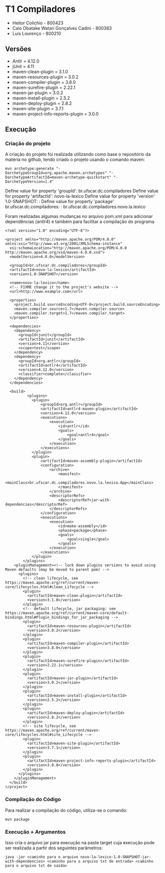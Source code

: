 # T1 Compiladores

* Heitor Colichio - 800423
* Caio Obatake Watari Gonçalves Cadini - 800383
* Luís Lourenço - 800210

## Versões

* Antlr = 4.12.0
* jUnit = 4.11
* maven-clean-plugin = 3.1.0
* maven-resources-plugin = 3.0.2
* maven-compiler-plugin = 3.8.0
* maven-surefire-plugin = 2.22.1
* maven-jar-plugin = 3.0.2
* maven-install-plugin = 2.5.2
* maven-deploy-plugin = 2.8.2
* maven-site-plugin = 3.7.1
* maven-project-info-reports-plugin = 3.0.0

## Execução

### Criação do projeto

A criação do projeto foi realizada utilizando como base o repositório da matéria no github, tendo criado o projeto usando o comando maven: 
 ```
 mvn archetype:generate "-DarchetypeGroupId=org.apache.maven.archetypes" "-DarchetypeArtifactId=maven-archetype-quickstart" "-DarchetypeVersion=1.4"
 ```
Define value for property 'groupId': br.ufscar.dc.compiladores Define value for property 'artifactId': novo-la-lexico Define value for property 'version' 1.0-SNAPSHOT: : Define value for property 'package' br.ufscar.dc.compiladores: : br.ufscar.dc.compiladores.novo.la.lexico

Foram realizadas algumas mudanças no arquivo pom.xml para adicionar dependências (antlr4) e também para facilitar a compilação do programa

```
<?xml version="1.0" encoding="UTF-8"?>

<project xmlns="http://maven.apache.org/POM/4.0.0" xmlns:xsi="http://www.w3.org/2001/XMLSchema-instance"
  xsi:schemaLocation="http://maven.apache.org/POM/4.0.0 http://maven.apache.org/xsd/maven-4.0.0.xsd">
  <modelVersion>4.0.0</modelVersion>

  <groupId>br.ufscar.dc.compiladores</groupId>
  <artifactId>novo-la-lexico</artifactId>
  <version>1.0-SNAPSHOT</version>

  <name>novo-la-lexico</name>
  <!-- FIXME change it to the project's website -->
  <url>http://www.example.com</url>

  <properties>
    <project.build.sourceEncoding>UTF-8</project.build.sourceEncoding>
    <maven.compiler.source>1.7</maven.compiler.source>
    <maven.compiler.target>1.7</maven.compiler.target>
  </properties>

  <dependencies>
    <dependency>
      <groupId>junit</groupId>
      <artifactId>junit</artifactId>
      <version>4.11</version>
      <scope>test</scope>
    </dependency>
    <dependency>
      <groupId>org.antlr</groupId>
      <artifactId>antlr4</artifactId>
      <version>4.12.0</version>
      <classifier>complete</classifier>
    </dependency>
  </dependencies>

  <build>
          <plugins>
            <plugin>
                <groupId>org.antlr</groupId>
                <artifactId>antlr4-maven-plugin</artifactId>
                <version>4.12.0</version>
                <executions>
                    <execution>
                        <id>antlr</id>
                        <goals>
                            <goal>antlr4</goal>
                        </goals>
                    </execution>
                </executions>
            </plugin>
            <plugin>
                <artifactId>maven-assembly-plugin</artifactId>
                <configuration>
                    <archive>
                        <manifest>
                            <mainClass>br.ufscar.dc.compiladores.novo.la.lexico.App</mainClass>
                        </manifest>
                    </archive>
                    <descriptorRefs>
                        <descriptorRef>jar-with-dependencies</descriptorRef>
                    </descriptorRefs>
                </configuration>
                <executions>
                    <execution>
                        <id>make-assembly</id>
                        <phase>package</phase>
                        <goals>
                            <goal>single</goal>
                        </goals>
                    </execution>
                </executions>
            </plugin>
        </plugins>
    <pluginManagement><!-- lock down plugins versions to avoid using Maven defaults (may be moved to parent pom) -->
      <plugins>
        <!-- clean lifecycle, see https://maven.apache.org/ref/current/maven-core/lifecycles.html#clean_Lifecycle -->
        <plugin>
          <artifactId>maven-clean-plugin</artifactId>
          <version>3.1.0</version>
        </plugin>
        <!-- default lifecycle, jar packaging: see https://maven.apache.org/ref/current/maven-core/default-bindings.html#Plugin_bindings_for_jar_packaging -->
        <plugin>
          <artifactId>maven-resources-plugin</artifactId>
          <version>3.0.2</version>
        </plugin>
        <plugin>
          <artifactId>maven-compiler-plugin</artifactId>
          <version>3.8.0</version>
        </plugin>
        <plugin>
          <artifactId>maven-surefire-plugin</artifactId>
          <version>2.22.1</version>
        </plugin>
        <plugin>
          <artifactId>maven-jar-plugin</artifactId>
          <version>3.0.2</version>
        </plugin>
        <plugin>
          <artifactId>maven-install-plugin</artifactId>
          <version>2.5.2</version>
        </plugin>
        <plugin>
          <artifactId>maven-deploy-plugin</artifactId>
          <version>2.8.2</version>
        </plugin>
        <!-- site lifecycle, see https://maven.apache.org/ref/current/maven-core/lifecycles.html#site_Lifecycle -->
        <plugin>
          <artifactId>maven-site-plugin</artifactId>
          <version>3.7.1</version>
        </plugin>
        <plugin>
          <artifactId>maven-project-info-reports-plugin</artifactId>
          <version>3.0.0</version>
        </plugin>
      </plugins>
    </pluginManagement>
  </build>
</project>
```
### Compilação do Código
Para realizar a compilação do código, utiliza-se o comando:

```
mvn package
```
### Execução + Argumentos
Isso cria o arquivo jar para execução na paste target cuja execução pode ser realizada a partir dos seguintes parâmetros:
```
java -jar <caminho para o arquivo novo-la-lexico-1.0-SNAPSHOT-jar-with-dependencies> <caminho para o arquivo txt de entrada> <caminho para o arquivo txt de saída>
```
